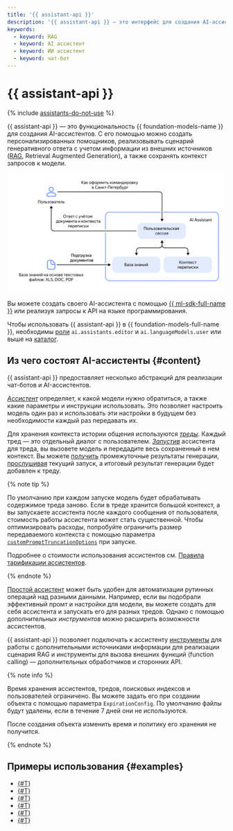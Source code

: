 ```yaml
---
title: '{{ assistant-api }}'
description: '{{ assistant-api }} — это интерфейс для создания AI-ассистентов. С его помощью можно реализовать сценарий RAG и создать ассистента для поиска по вашей базе знаний.'
keywords:
  - keyword: RAG
  - keyword: AI ассистент
  - keyword: ИИ ассистент
  - keyword: чат-бот
---
```


# {{ assistant-api }}

{% include [assistants-do-not-use](../../../_includes/ai-studio/ai-assistant-disclaimer.md) %}

{{ assistant-api }} — это функциональность {{ foundation-models-name }} для создания AI-ассистентов. С его помощью можно создать персонализированных помощников, реализовывать сценарий генеративного ответа с учетом информации из внешних источников ([RAG](https://ru.wikipedia.org/wiki/Генерация,_дополненная_поиском), Retrieval Augmented Generation), а также сохранять контекст запросов к модели.

![ai-assistant](../../../_assets/ai-studio/ai-assistant.svg)

Вы можете создать своего AI-ассистента с помощью [{{ ml-sdk-full-name }}](../../sdk/index.md) или реализуя запросы к API на языке программирования.

Чтобы использовать {{ assistant-api }} в {{ foundation-models-full-name }}, необходимы [роли](../../security/index.md#service-roles) `ai.assistants.editor` и `ai.languageModels.user` или выше на [каталог](../../../resource-manager/concepts/resources-hierarchy.md#folder).

## Из чего состоят AI-ассистенты {#content}

{{ assistant-api }} предоставляет несколько абстракций для реализации чат-ботов и AI-ассистентов. 

[_Ассистент_](../../assistants/api-ref/grpc/Assistant/index.md) определяет, к какой модели нужно обратиться, а также какие параметры и инструкции использовать. Это позволяет настроить модель один раз и использовать эти настройки в будущем без необходимости каждый раз передавать их.

Для хранения контекста истории общения используются [_треды_](../../threads/api-ref/grpc/index.md). Каждый тред — это отдельный диалог с пользователем. [_Запустив_](../../runs/api-ref/grpc/index.md) ассистента для треда, вы вызовете модель и передадите весь сохраненный в нем контекст. Вы можете [получить](../../operations/assistant/request-chunked-response.md) промежуточные результаты генерации, [прослушивая](../../runs/api-ref/grpc/Run/listen.md) текущий запуск, а итоговый результат генерации будет добавлен к треду.

{% note tip %}

По умолчанию при каждом запуске модель будет обрабатывать содержимое треда заново. Если в треде хранится большой контекст, а вы запускаете ассистента после каждого сообщения от пользователя, стоимость работы ассистента может стать существенной. Чтобы оптимизировать расходы, попробуйте ограничить размер передаваемого контекста с помощью параметра [`customPromptTruncationOptions`](../../runs/api-ref/grpc/Run/create.md) при запуске.

Подробнее о стоимости использования ассистентов см. [Правила тарификации ассистентов](../../pricing.md#rules-assistant).

{% endnote %}

[Простой ассистент](../../operations/assistant/create.md) может быть удобен для автоматизации рутинных операций над разными данными. Например, если вы подобрали эффективный промт и настройки для модели, вы можете создать для себя ассистента и запускать его для разных тредов. Однако с помощью дополнительных _инструментов_ можно расширить возможности ассистентов.

{{ assistant-api }} позволяет подключать к ассистенту [инструменты](./tools/index.md) для работы с дополнительными источниками информации для реализации сценария RAG и инструменты для вызова внешних функций (function calling) — дополнительных обработчиков и сторонних API.

{% note info %}

Время хранения ассистентов, тредов, поисковых индексов и пользователей ограничено. Вы можете задать его при создании объекта с помощью параметра `ExpirationConfig`. По умолчанию файлы будут удалены, если в течение 7 дней они не используются.

После создания объекта изменить время и политику его хранения не получится.

{% endnote %}

## Примеры использования {#examples}

* [{#T}](../../operations/assistant/create.md)
* [{#T}](../../operations/assistant/create-with-searchindex.md)
* [{#T}](../../operations/assistant/request-chunked-response.md)
* [{#T}](../../tutorials/pdf-searchindex-ai-assistant.md)
* [{#T}](../../operations/assistant/create-with-labels.md)
* [{#T}](../../operations/assistant/rephraser.md)